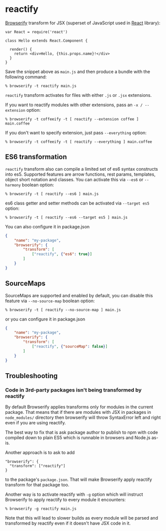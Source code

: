 # reactify

[Browserify][] transform for JSX (superset of JavaScript used in [React][]
library):

    var React = require('react')

    class Hello extends React.Component {

      render() {
        return <div>Hello, {this.props.name}!</div>
      }
    }

Save the snippet above as `main.js` and then produce a bundle with the following
command:

    % browserify -t reactify main.js

`reactify` transform activates for files with either `.js` or `.jsx` extensions.

If you want to reactify modules with other extensions, pass an `-x /
--extension` option:

    % browserify -t coffeeify -t [ reactify --extension coffee ] main.coffee

If you don't want to specify extension, just pass `--everything` option:

    % browserify -t coffeeify -t [ reactify --everything ] main.coffee

## ES6 transformation

`reactify` transform also can compile a limited set of es6 syntax constructs
into es5. Supported features are arrow functions, rest params, templates, object
short notation and classes. You can activate this via `--es6` or `--harmony`
boolean option:

    % browserify -t [ reactify --es6 ] main.js

es6 class getter and setter methods can be activated via `--target es5` option:

    % browserify -t [ reactify --es6 --target es5 ] main.js

You can also configure it in package.json

```json
{
    "name": "my-package",
    "browserify": {
        "transform": [
            ["reactify", {"es6": true}]
        ]
    }
}
```

## SourceMaps

SourceMaps are supported and enabled by default, you can disable this feature 
via `--no-source-map` boolean option:

    % browserify -t [ reactify --no-source-map ] main.js

or you can configure it in package.json

```json
{
    "name": "my-package",
    "browserify": {
        "transform": [
            ["reactify", {"sourceMap": false}]
        ]
    }
}
```


## Troubleshooting

### Code in 3rd-party packages isn't being transformed by reactify

By default Browserify applies transforms only for modules in the current package. That means that if there are modules with JSX in packages in `node_modules/` directory then browserify will throw SyntaxError left and right even if you are using reactify.

The best way to fix that is ask package author to publish to npm with code compiled down to plain ES5 which is runnable in browsers and Node.js as-is.

Another approach is to ask to add
```
"browserify": {
  "transform": ["reactify"]
}
```
to the package's `package.json`. That will make Browserify apply reactify transform for that package too.

Another way is to activate reactify with `-g` option which will instruct Browserify to apply reactify to every module it encounters:
```
% browserify -g reactify main.js
```
Note that this will lead to slower builds as every module will be parsed and transformed by reactify even if it doesn't have JSX code in it. 


[Browserify]: http://browserify.org
[React]: http://facebook.github.io/react/
